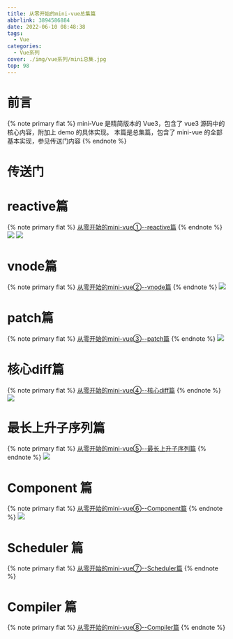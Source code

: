 ```yaml
---
title: 从零开始的mini-vue总集篇
abbrlink: 3894586884
date: 2022-06-10 08:48:38
tags:
  - Vue
categories:
  - Vue系列
cover: ./img/vue系列/mini总集.jpg
top: 98
---
```


# 前言

{% note primary flat %}
mini-Vue 是精简版本的 Vue3，包含了 vue3 源码中的核心内容，附加上 demo 的具体实现。
本篇是总集篇，包含了 mini-vue 的全部基本实现，参见传送门内容
{% endnote %}

# 传送门

# reactive篇

{% note primary flat %}
[从零开始的mini-vue①--reactive篇](https://zlinni.github.io/posts/3451170570)
{% endnote %}
![](https://cdn.jsdelivr.net/gh/Zlinni/Pic/img/reactivedaotu.png)
![](https://cdn.jsdelivr.net/gh/Zlinni/Pic/img/computedandref.png)

# vnode篇

{% note primary flat %}
[从零开始的mini-vue②--vnode篇](https://zlinni.github.io/posts/2797606246)
{% endnote %}
![](https://cdn.jsdelivr.net/gh/Zlinni/Pic/img/虚拟DOM.png)

# patch篇

{% note primary flat %}
[从零开始的mini-vue③--patch篇](https://zlinni.github.io/posts/2046694271)
{% endnote %}
![](https://cdn.jsdelivr.net/gh/Zlinni/Pic/img/patch222.png)


# 核心diff篇

{% note primary flat %}
[从零开始的mini-vue④--核心diff篇](https://zlinni.github.io/posts/606001916)
{% endnote %}
![](https://cdn.jsdelivr.net/gh/Zlinni/Pic/img/核心diff.png)


# 最长上升子序列篇

{% note primary flat %}
[从零开始的mini-vue⑤--最长上升子序列篇](https://zlinni.github.io/posts/2778725059)
{% endnote %}
![](https://cdn.jsdelivr.net/gh/Zlinni/Pic/img/20220612100818.png)


# Component 篇

{% note primary flat %}
[从零开始的mini-vue⑥--Component篇](https://zlinni.github.io/posts/1033180007)
{% endnote %}
![](https://cdn.jsdelivr.net/gh/Zlinni/Pic/img/componentImage.png)

# Scheduler 篇

{% note primary flat %}
[从零开始的mini-vue⑦--Scheduler篇](https://zlinni.github.io/posts/3541433463)
{% endnote %}

# Compiler 篇

{% note primary flat %}
[从零开始的mini-vue⑧--Compiler篇](https://zlinni.github.io/posts/2151465192)
{% endnote %}
